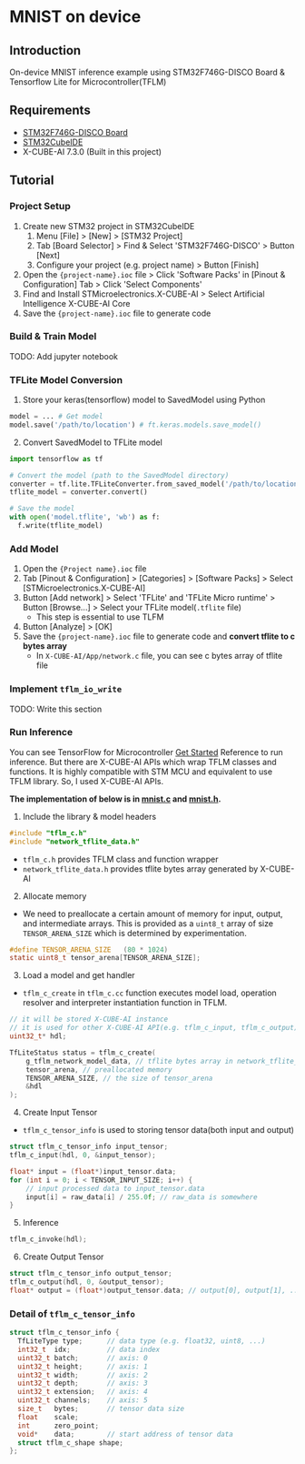 # MNIST on device

## Introduction
On-device MNIST inference example using STM32F746G-DISCO Board & Tensorflow Lite for Microcontroller(TFLM)

## Requirements
*  [STM32F746G-DISCO Board](https://www.st.com/en/evaluation-tools/32f746gdiscovery.html)
* [STM32CubeIDE](https://www.st.com/en/development-tools/stm32cubeide.html)
* X-CUBE-AI 7.3.0 (Built in this project)

## Tutorial

### Project Setup
1. Create new STM32 project in STM32CubeIDE
    1. Menu [File] > [New] > [STM32 Project]
    1. Tab [Board Selector] > Find & Select 'STM32F746G-DISCO' > Button [Next]
    1. Configure your project (e.g. project name) > Button [Finish]
2. Open the `{project-name}.ioc` file > Click 'Software Packs' in [Pinout & Configuration] Tab > Click 'Select Components'
3. Find and Install STMicroelectronics.X-CUBE-AI > Select Artificial Intelligence X-CUBE-AI Core
4. Save the `{project-name}.ioc` file to generate code

### Build & Train Model
TODO: Add jupyter notebook

### TFLite Model Conversion
1. Store your keras(tensorflow) model to SavedModel using Python
```python
model = ... # Get model
model.save('/path/to/location') # ft.keras.models.save_model()
```
2. Convert SavedModel to TFLite model
```python
import tensorflow as tf

# Convert the model (path to the SavedModel directory)
converter = tf.lite.TFLiteConverter.from_saved_model('/path/to/location')
tflite_model = converter.convert()

# Save the model
with open('model.tflite', 'wb') as f:
  f.write(tflite_model)
```

### Add Model
1. Open the `{Project name}.ioc` file
2. Tab [Pinout & Configuration] > [Categories] > [Software Packs] > Select [STMicroelectronics.X-CUBE-AI]
3. Button [Add network] > Select 'TFLite' and 'TFLite Micro runtime' > Button [Browse...] > Select your TFLite model(`.tflite` file)
    * This step is essential to use TLFM
4. Button [Analyze] > [OK]
5. Save the `{project-name}.ioc` file to generate code and **convert tflite to c bytes array**
    * In `X-CUBE-AI/App/network.c` file, you can see c bytes array of tflite file

### Implement `tflm_io_write`
TODO: Write this section

### Run Inference
You can see TensorFlow for Microcontroller [Get Started](https://www.tensorflow.org/lite/microcontrollers/get_started_low_level) Reference to run inference. But there are X-CUBE-AI APIs which wrap TFLM classes and functions. It is highly compatible with STM MCU and equivalent to use TFLM library. So, I used X-CUBE-AI APIs.

**The implementation of below is in [mnist.c](./Core/Src/mnist.c) and [mnist.h](./Core/Inc/mnist.h).**

1.  Include the library & model headers
```c
#include "tflm_c.h"
#include "network_tflite_data.h"
```
* `tflm_c.h` provides TFLM class and function wrapper
* `network_tflite_data.h` provides tflite bytes array generated by X-CUBE-AI

2. Allocate memory
* We need to preallocate a certain amount of memory for input, output, and intermediate arrays. This is provided as a `uint8_t` array of size `TENSOR_ARENA_SIZE` which is determined by experimentation.
```c
#define TENSOR_ARENA_SIZE   (80 * 1024)
static uint8_t tensor_arena[TENSOR_ARENA_SIZE];
```

3. Load a model and get handler
* `tflm_c_create` in `tflm_c.cc` function executes model load, operation resolver and interpreter instantiation function in TFLM.
```c
// it will be stored X-CUBE-AI instance
// it is used for other X-CUBE-AI API(e.g. tflm_c_input, tflm_c_output)
uint32_t* hdl;

TfLiteStatus status = tflm_c_create(
    g_tflm_network_model_data, // tflite bytes array in network_tflite_data.h
    tensor_arena, // preallocated memory
    TENSOR_ARENA_SIZE, // the size of tensor_arena
    &hdl
);
```

4. Create Input Tensor
* `tflm_c_tensor_info` is used to storing tensor data(both input and output)
```c
struct tflm_c_tensor_info input_tensor;
tflm_c_input(hdl, 0, &input_tensor);

float* input = (float*)input_tensor.data;
for (int i = 0; i < TENSOR_INPUT_SIZE; i++) {
    // input processed data to input_tensor.data
    input[i] = raw_data[i] / 255.0f; // raw_data is somewhere
}
```

5. Inference
```c
tflm_c_invoke(hdl);
```

6. Create Output Tensor
```c
struct tflm_c_tensor_info output_tensor;
tflm_c_output(hdl, 0, &output_tensor);
float* output = (float*)output_tensor.data; // output[0], output[1], ..., output[9]
```

### Detail of `tflm_c_tensor_info`
```c
struct tflm_c_tensor_info {
  TfLiteType type;      // data type (e.g. float32, uint8, ...)
  int32_t  idx;         // data index
  uint32_t batch;       // axis: 0
  uint32_t height;      // axis: 1
  uint32_t width;       // axis: 2
  uint32_t depth;       // axis: 3
  uint32_t extension;   // axis: 4
  uint32_t channels;    // axis: 5
  size_t   bytes;       // tensor data size
  float    scale;
  int      zero_point;
  void*    data;        // start address of tensor data
  struct tflm_c_shape shape;
};
```